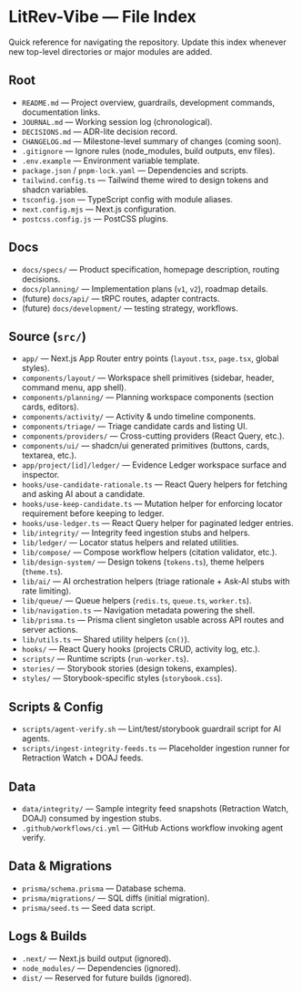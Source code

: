 # LitRev-Vibe — File Index

Quick reference for navigating the repository. Update this index whenever new top-level directories or major modules are added.

## Root
- `README.md` — Project overview, guardrails, development commands, documentation links.
- `JOURNAL.md` — Working session log (chronological).
- `DECISIONS.md` — ADR-lite decision record.
- `CHANGELOG.md` — Milestone-level summary of changes (coming soon).
- `.gitignore` — Ignore rules (node_modules, build outputs, env files).
- `.env.example` — Environment variable template.
- `package.json` / `pnpm-lock.yaml` — Dependencies and scripts.
- `tailwind.config.ts` — Tailwind theme wired to design tokens and shadcn variables.
- `tsconfig.json` — TypeScript config with module aliases.
- `next.config.mjs` — Next.js configuration.
- `postcss.config.js` — PostCSS plugins.

## Docs
- `docs/specs/` — Product specification, homepage description, routing decisions.
- `docs/planning/` — Implementation plans (`v1`, `v2`), roadmap details.
- (future) `docs/api/` — tRPC routes, adapter contracts.
- (future) `docs/development/` — testing strategy, workflows.

## Source (`src/`)
- `app/` — Next.js App Router entry points (`layout.tsx`, `page.tsx`, global styles).
- `components/layout/` — Workspace shell primitives (sidebar, header, command menu, app shell).
- `components/planning/` — Planning workspace components (section cards, editors).
- `components/activity/` — Activity & undo timeline components.
- `components/triage/` — Triage candidate cards and listing UI.
- `components/providers/` — Cross-cutting providers (React Query, etc.).
- `components/ui/` — shadcn/ui generated primitives (buttons, cards, textarea, etc.).
- `app/project/[id]/ledger/` — Evidence Ledger workspace surface and inspector.
- `hooks/use-candidate-rationale.ts` — React Query helpers for fetching and asking AI about a candidate.
- `hooks/use-keep-candidate.ts` — Mutation helper for enforcing locator requirement before keeping to ledger.
- `hooks/use-ledger.ts` — React Query helper for paginated ledger entries.
- `lib/integrity/` — Integrity feed ingestion stubs and helpers.
- `lib/ledger/` — Locator status helpers and related utilities.
- `lib/compose/` — Compose workflow helpers (citation validator, etc.).
- `lib/design-system/` — Design tokens (`tokens.ts`), theme helpers (`theme.ts`).
- `lib/ai/` — AI orchestration helpers (triage rationale + Ask-AI stubs with rate limiting).
- `lib/queue/` — Queue helpers (`redis.ts`, `queue.ts`, `worker.ts`).
- `lib/navigation.ts` — Navigation metadata powering the shell.
- `lib/prisma.ts` — Prisma client singleton usable across API routes and server actions.
- `lib/utils.ts` — Shared utility helpers (`cn()`).
- `hooks/` — React Query hooks (projects CRUD, activity log, etc.).
- `scripts/` — Runtime scripts (`run-worker.ts`).
- `stories/` — Storybook stories (design tokens, examples).
- `styles/` — Storybook-specific styles (`storybook.css`).

## Scripts & Config
- `scripts/agent-verify.sh` — Lint/test/storybook guardrail script for AI agents.
- `scripts/ingest-integrity-feeds.ts` — Placeholder ingestion runner for Retraction Watch + DOAJ feeds.

## Data
- `data/integrity/` — Sample integrity feed snapshots (Retraction Watch, DOAJ) consumed by ingestion stubs.
- `.github/workflows/ci.yml` — GitHub Actions workflow invoking agent verify.

## Data & Migrations
- `prisma/schema.prisma` — Database schema.
- `prisma/migrations/` — SQL diffs (initial migration).
- `prisma/seed.ts` — Seed data script.

## Logs & Builds
- `.next/` — Next.js build output (ignored).
- `node_modules/` — Dependencies (ignored).
- `dist/` — Reserved for future builds (ignored).
